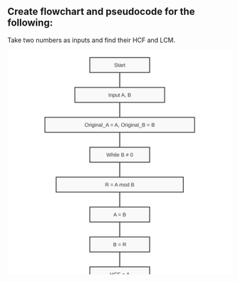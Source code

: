 ## Create flowchart and pseudocode for the following:

Take two numbers as inputs and find their HCF and LCM.

<img alt="HCF&LCM.svg" src="svg/HCF&LCM.svg"/>
